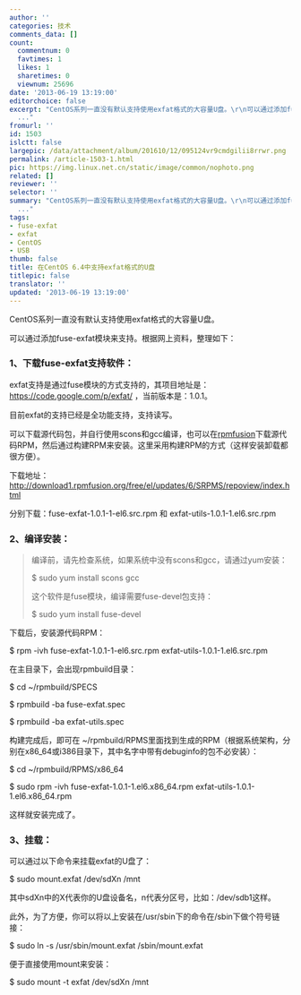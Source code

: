 ```yaml
---
author: ''
categories: 技术
comments_data: []
count:
  commentnum: 0
  favtimes: 1
  likes: 1
  sharetimes: 0
  viewnum: 25696
date: '2013-06-19 13:19:00'
editorchoice: false
excerpt: "CentOS系列一直没有默认支持使用exfat格式的大容量U盘。\r\n可以通过添加fuse-exfat模块来支持。根据网上资料，整理如下：\r\n1、下载fuse-exfat支持软件：\r\nexfat支持是通过fuse模块的方式支持的，其项目地址是：https://c
  ..."
fromurl: ''
id: 1503
islctt: false
largepic: /data/attachment/album/201610/12/095124vr9cmdgilii8rrwr.png
permalink: /article-1503-1.html
pic: https://img.linux.net.cn/static/image/common/nophoto.png
related: []
reviewer: ''
selector: ''
summary: "CentOS系列一直没有默认支持使用exfat格式的大容量U盘。\r\n可以通过添加fuse-exfat模块来支持。根据网上资料，整理如下：\r\n1、下载fuse-exfat支持软件：\r\nexfat支持是通过fuse模块的方式支持的，其项目地址是：https://c
  ..."
tags:
- fuse-exfat
- exfat
- CentOS
- USB
thumb: false
title: 在CentOS 6.4中支持exfat格式的U盘
titlepic: false
translator: ''
updated: '2013-06-19 13:19:00'
---
```


CentOS系列一直没有默认支持使用exfat格式的大容量U盘。


可以通过添加fuse-exfat模块来支持。根据网上资料，整理如下：


### 1、下载fuse-exfat支持软件：


exfat支持是通过fuse模块的方式支持的，其项目地址是： <https://code.google.com/p/exfat/> ，当前版本是：1.0.1。


目前exfat的支持已经是全功能支持，支持读写。


可以下载源代码包，并自行使用scons和gcc编译，也可以在[rpmfusion](http://rpmfusion.org/)下载源代码RPM，然后通过构建RPM来安装。这里采用构建RPM的方式（这样安装卸载都很方便）。


下载地址：<http://download1.rpmfusion.org/free/el/updates/6/SRPMS/repoview/index.html>


分别下载：fuse-exfat-1.0.1-1-el6.src.rpm 和 exfat-utils-1.0.1-1.el6.src.rpm


### 2、编译安装：



> 
> 编译前，请先检查系统，如果系统中没有scons和gcc，请通过yum安装：
> 
> 
> $ sudo yum install scons gcc
> 
> 
> 这个软件是fuse模块，编译需要fuse-devel包支持：
> 
> 
> $ sudo yum install fuse-devel
> 
> 
> 


下载后，安装源代码RPM：


$ rpm -ivh fuse-exfat-1.0.1-1-el6.src.rpm exfat-utils-1.0.1-1.el6.src.rpm


在主目录下，会出现rpmbuild目录：


$ cd ~/rpmbuild/SPECS


$ rpmbuild -ba fuse-exfat.spec


$ rpmbuild -ba exfat-utils.spec


构建完成后，即可在 ~/rpmbuild/RPMS里面找到生成的RPM（根据系统架构，分别在x86\_64或i386目录下，其中名字中带有debuginfo的包不必安装）：


$ cd ~/rpmbuild/RPMS/x86\_64


$ sudo rpm -ivh fuse-exfat-1.0.1-1.el6.x86\_64.rpm exfat-utils-1.0.1-1.el6.x86\_64.rpm


这样就安装完成了。


### 3、挂载：


可以通过以下命令来挂载exfat的U盘了：


$ sudo mount.exfat /dev/sdXn /mnt


其中sdXn中的X代表你的U盘设备名，n代表分区号，比如：/dev/sdb1这样。


此外，为了方便，你可以将以上安装在/usr/sbin下的命令在/sbin下做个符号链接：


$ sudo ln -s /usr/sbin/mount.exfat /sbin/mount.exfat


便于直接使用mount来安装：


$ sudo mount -t exfat /dev/sdXn /mnt